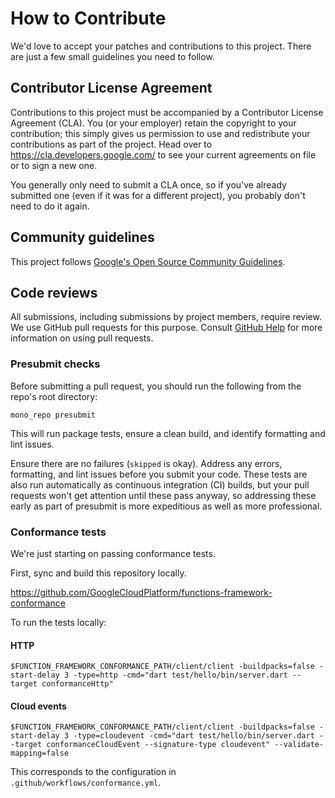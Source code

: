 # How to Contribute

We'd love to accept your patches and contributions to this project. There are
just a few small guidelines you need to follow.

## Contributor License Agreement

Contributions to this project must be accompanied by a Contributor License
Agreement (CLA). You (or your employer) retain the copyright to your
contribution; this simply gives us permission to use and redistribute your
contributions as part of the project. Head over to
<https://cla.developers.google.com/> to see your current agreements on file or
to sign a new one.

You generally only need to submit a CLA once, so if you've already submitted one
(even if it was for a different project), you probably don't need to do it
again.

## Community guidelines

This project follows
[Google's Open Source Community Guidelines](https://opensource.google/conduct/).

## Code reviews

All submissions, including submissions by project members, require review. We
use GitHub pull requests for this purpose. Consult
[GitHub Help](https://help.github.com/articles/about-pull-requests/) for more
information on using pull requests.

### Presubmit checks

Before submitting a pull request, you should run the following from the repo's
root directory:

```shell
mono_repo presubmit
```

This will run package tests, ensure a clean build, and identify formatting and
lint issues.

Ensure there are no failures (`skipped` is okay). Address any errors,
formatting, and lint issues before you submit your code. These tests are also
run automatically as continuous integration (CI) builds, but your pull requests
won't get attention until these pass anyway, so addressing these early as part
of presubmit is more expeditious as well as more professional.

### Conformance tests

We're just starting on passing conformance tests.

First, sync and build this repository locally.

<https://github.com/GoogleCloudPlatform/functions-framework-conformance>

To run the tests locally:

#### HTTP

```shell
$FUNCTION_FRAMEWORK_CONFORMANCE_PATH/client/client -buildpacks=false -start-delay 3 -type=http -cmd="dart test/hello/bin/server.dart --target conformanceHttp"
```

#### Cloud events

```shell
$FUNCTION_FRAMEWORK_CONFORMANCE_PATH/client/client -buildpacks=false -start-delay 3 -type=cloudevent -cmd="dart test/hello/bin/server.dart --target conformanceCloudEvent --signature-type cloudevent" --validate-mapping=false
```

This corresponds to the configuration in `.github/workflows/conformance.yml`.

